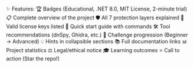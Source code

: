 ✨ Features:
🏆 Badges (Educational, .NET 8.0, MIT License, 2-minute trial)
📋 Complete overview of the project
🛡️ All 7 protection layers explained
🔑 Valid license keys listed
🚀 Quick start guide with commands
🛠️ Tool recommendations (dnSpy, Ghidra, etc.)
🎯 Challenge progression (Beginner → Advanced)
💡 Hints in collapsible sections
📚 Full documentation links
📊 Project statistics
⚖️ Legal/ethical notice
🎓 Learning outcomes
⭐ Call to action (Star the repo!)
